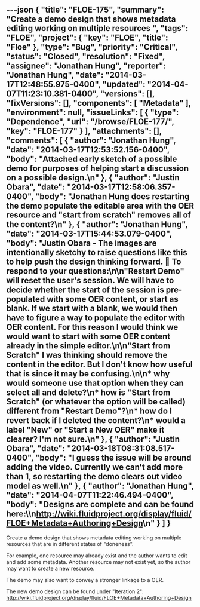 ---json
{
  "title": "FLOE-175",
  "summary": "Create a demo design that shows metadata editing working on multiple resources ",
  "tags": "FLOE",
  "project": {
    "key": "FLOE",
    "title": "Floe"
  },
  "type": "Bug",
  "priority": "Critical",
  "status": "Closed",
  "resolution": "Fixed",
  "assignee": "Jonathan Hung",
  "reporter": "Jonathan Hung",
  "date": "2014-03-17T12:48:55.975-0400",
  "updated": "2014-04-07T11:23:10.381-0400",
  "versions": [],
  "fixVersions": [],
  "components": [
    "Metadata"
  ],
  "environment": null,
  "issueLinks": [
    {
      "type": "Dependence",
      "url": "/browse/FLOE-177/",
      "key": "FLOE-177"
    }
  ],
  "attachments": [],
  "comments": [
    {
      "author": "Jonathan Hung",
      "date": "2014-03-17T12:53:52.156-0400",
      "body": "Attached early sketch of a possible demo for purposes of helping start a discussion on a possible design.\n"
    },
    {
      "author": "Justin Obara",
      "date": "2014-03-17T12:58:06.357-0400",
      "body": "Jonathan Hung does restarting the demo populate the editable area with the OER resource and \"start from scratch\" removes all of the content?\n"
    },
    {
      "author": "Jonathan Hung",
      "date": "2014-03-17T15:44:53.079-0400",
      "body": "Justin Obara - The images are intentionally sketchy to raise questions like this to help push the design thinking forward. 🙂 To respond to your questions:\n\n\"Restart Demo\" will reset the user's session. We will have to decide whether the start of the session is pre-populated with some OER content, or start as blank. If we start with a blank, we would then have to figure a way to populate the editor with OER content. For this reason I would think we would want to start with some OER content already in the simple editor.\n\n\"Start from Scratch\" I was thinking should remove the content in the editor. But I don't know how useful that is since it may be confusing.\n\n* why would someone use that option when they can select all and delete?\n* how is \"Start from Scratch\" (or whatever the option will be called) different from \"Restart Demo\"?\n* how do I revert back if I deleted the content?\n* would a label \"New\" or \"Start a New OER\" make it clearer? I'm not sure.\n"
    },
    {
      "author": "Justin Obara",
      "date": "2014-03-18T08:31:08.517-0400",
      "body": "I guess the issue will be around adding the video. Currently we can't add more than 1, so restarting the demo clears out video model as well.\n"
    },
    {
      "author": "Jonathan Hung",
      "date": "2014-04-07T11:22:46.494-0400",
      "body": "Designs are complete and can be found here:\\\n<http://wiki.fluidproject.org/display/fluid/FLOE+Metadata+Authoring+Design>\n"
    }
  ]
}
---
Create a demo design that shows metadata editing working on multiple resources that are in different states of "doneness".

For example, one resource may already exist and the author wants to edit and add some metadata. Another resource may not exist yet, so the author may want to create a new resource.

The demo may also want to convey a stronger linkage to a OER.

The new demo design can be found under "Iteration 2": <http://wiki.fluidproject.org/display/fluid/FLOE+Metadata+Authoring+Design>

        